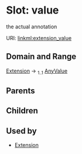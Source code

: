 
# Slot: value


the actual annotation

URI: [linkml:extension_value](https://w3id.org/linkml/extension_value)


## Domain and Range

[Extension](Extension.md) &#8594;  <sub>1..1</sub> [AnyValue](AnyValue.md)

## Parents


## Children


## Used by

 * [Extension](Extension.md)
